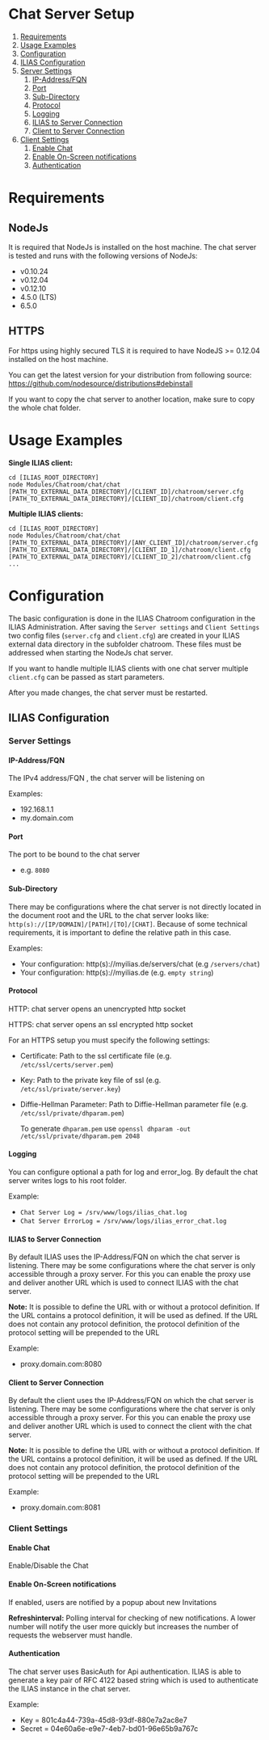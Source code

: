 # Chat Server Setup

<!-- MarkdownTOC depth=0 autolink="true" bracket="round" autoanchor="true" style="ordered" indent="   " -->

1. [Requirements](#requirements)
1. [Usage Examples](#usage-examples)
1. [Configuration](#configuration)
1. [ILIAS Configuration](#ilias-configuration)
 1. [Server Settings](#server-settings)
    1. [IP-Address/FQN](#ip-addressfqn)
    1. [Port](#port)
    1. [Sub-Directory](#sub-directory)
    1. [Protocol](#protocol)
    1. [Logging](#logging)
    1. [ILIAS to Server Connection](#ilias-to-server-connection)
    1. [Client to Server Connection](#client-to-server-connection)
 1. [Client Settings](#client-settings)
    1. [Enable Chat](#enable-chat)
    1. [Enable On-Screen notifications](#enable-on-screen-notifications)
    1. [Authentication](#authentication)

<!-- /MarkdownTOC -->

<a name="requirements"></a>
# Requirements

## NodeJs

It is required that NodeJs is installed on the host machine.
The chat server is tested and runs with the following versions of NodeJs:

  * v0.10.24
  * v0.12.04
  * v0.12.10
  * 4.5.0 (LTS)
  * 6.5.0

## HTTPS

For https using highly secured TLS it is required to have NodeJS >= 0.12.04 installed on the host machine.

You can get the latest version for your distribution from following source:
https://github.com/nodesource/distributions#debinstall

If you want to copy the chat server to another location, make sure to copy
the whole chat folder.

<a name="usage-examples"></a>
# Usage Examples

**Single ILIAS client:**

```
cd [ILIAS_ROOT_DIRECTORY]
node Modules/Chatroom/chat/chat [PATH_TO_EXTERNAL_DATA_DIRECTORY]/[CLIENT_ID]/chatroom/server.cfg [PATH_TO_EXTERNAL_DATA_DIRECTORY]/[CLIENT_ID]/chatroom/client.cfg
```

**Multiple ILIAS clients:**

```
cd [ILIAS_ROOT_DIRECTORY]
node Modules/Chatroom/chat/chat [PATH_TO_EXTERNAL_DATA_DIRECTORY]/[ANY_CLIENT_ID]/chatroom/server.cfg [PATH_TO_EXTERNAL_DATA_DIRECTORY]/[CLIENT_ID_1]/chatroom/client.cfg [PATH_TO_EXTERNAL_DATA_DIRECTORY]/[CLIENT_ID_2]/chatroom/client.cfg ...
```

<a name="configuration"></a>
# Configuration

The basic configuration is done in the ILIAS Chatroom configuration in the ILIAS
Administration. After saving the ```Server settings``` and ```Client Settings``` two
config files (```server.cfg``` and ```client.cfg```) are created in your ILIAS
external data directory in the subfolder chatroom. These files must be addressed
when starting the NodeJs chat server.

If you want to handle multiple ILIAS clients with one chat server multiple
```client.cfg``` can be passed as start parameters.

After you made changes, the chat server must be restarted.

<a name="ilias-configuration"></a>
## ILIAS Configuration

<a name="server-settings"></a>
### Server Settings

<a name="ip-addressfqn"></a>
#### IP-Address/FQN

The IPv4 address/FQN , the chat server will be listening on

Examples: 
  
  * 192.168.1.1
  * my.domain.com

<a name="port"></a>
#### Port

The port to be bound to the chat server

  * e.g. ```8080```

<a name="sub-directory"></a>
#### Sub-Directory

There may be configurations where the chat server is not directly located in the document root and the URL to the chat server looks like: ```http(s)://[IP/DOMAIN]/[PATH]/[TO]/[CHAT]```.
Because of some technical requirements, it is important to define the relative path in this case.

Examples:

  * Your configuration: http(s)://myilias.de/servers/chat (e.g ```/servers/chat```)
  * Your configuration: http(s)://myilias.de (e.g. ```empty string```)

<a name="protocol"></a>
#### Protocol

HTTP: chat server opens an unencrypted http socket

HTTPS: chat server opens an ssl encrypted http socket 

For an HTTPS setup you must specify the following settings:

  * Certificate: Path to the ssl certificate file (e.g. ```/etc/ssl/certs/server.pem```)
  * Key: Path to the private key file of ssl (e.g. ```/etc/ssl/private/server.key```)
  * Diffie-Hellman Parameter: Path to Diffie-Hellman parameter file (e.g. ```/etc/ssl/private/dhparam.pem```)

    To generate ```dhparam.pem``` use ```openssl dhparam -out /etc/ssl/private/dhparam.pem 2048```

<a name="logging"></a>
#### Logging

You can configure optional a path for log and error_log. By default the chat server writes logs to his root folder.

Example:

  * ```Chat Server Log = /srv/www/logs/ilias_chat.log```
  * ```Chat Server ErrorLog = /srv/www/logs/ilias_error_chat.log```

<a name="ilias-to-server-connection"></a>
#### ILIAS to Server Connection

By default ILIAS uses the IP-Address/FQN on which the chat server is listening. There may be some configurations
where the chat server is only accessible through a proxy server. For this you can enable the proxy use and deliver
another URL which is used to connect ILIAS with the chat server.

**Note:** It is possible to define the URL with or without a protocol definition. If the URL contains a protocol definition, it
will be used as defined. If the URL does not contain any protocol definition, the protocol definition of the protocol setting
will be prepended to the URL

Example: 

  * proxy.domain.com:8080

<a name="client-to-server-connection"></a>
#### Client to Server Connection

By default the client uses the IP-Address/FQN on which the chat server is listening. There may be some configurations
where the chat server is only accessible through a proxy server. For this you can enable the proxy use and deliver
another URL which is used to connect the client with the chat server.

**Note:** It is possible to define the URL with or without a protocol definition. If the URL contains a protocol definition, it
will be used as defined. If the URL does not contain any protocol definition, the protocol definition of the protocol setting
will be prepended to the URL

Example: 

  * proxy.domain.com:8081

<a name="client-settings"></a>
### Client Settings

<a name="enable-chat"></a>
#### Enable Chat

Enable/Disable the Chat

<a name="enable-on-screen-notifications"></a>
#### Enable On-Screen notifications

If enabled, users are notified by a popup about new Invitations

**Refreshinterval:**
Polling interval for checking of new notifications. A lower number will
notify the user more quickly but increases the number of requests the 
webserver must handle.

<a name="authentication"></a>
#### Authentication

The chat server uses BasicAuth for Api authentication. ILIAS is able to generate a key pair of RFC 4122 based string
which is used to authenticate the ILIAS instance in the chat server.

Example: 

  * Key = 801c4a44-739a-45d8-93df-880e7a2ac8e7
  * Secret = 04e60a6e-e9e7-4eb7-bd01-96e65b9a767c
